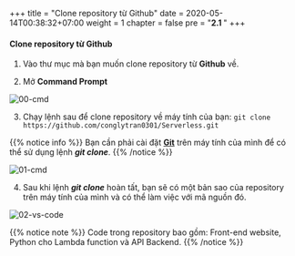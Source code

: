 +++
title = "Clone repository từ Github"
date = 2020-05-14T00:38:32+07:00
weight = 1
chapter = false
pre = "<b>2.1 </b>"
+++

#### Clone repository từ Github

1. Vào thư mục mà bạn muốn clone repository từ **Github** về.

2. Mở **Command Prompt**

![00-cmd](/images/2/2-00-cmd.png?width=90pc)

3. Chạy lệnh sau để clone repository về máy tính của bạn:
   `git clone https://github.com/conglytran0301/Serverless.git`

{{% notice info %}}
Bạn cần phải cài đặt **[Git](https://git-scm.com/)** trên máy tính của mình để có thể sử dụng lệnh _**git clone**_.
{{% /notice %}}

![01-cmd](/images/2/2-01-cmd.png?width=90pc)

4. Sau khi lệnh _**git clone**_ hoàn tất, bạn sẽ có một bản sao của repository trên máy tính của mình và có thể làm việc với mã nguồn đó.

![02-vs-code](/images/2/2-02-vs-code.png?width=90pc)

{{% notice note %}}
Code trong repository bao gồm:
Front-end website,
Python cho Lambda function và
API Backend.
{{% /notice %}}
